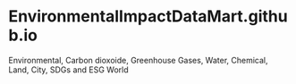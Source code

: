# EnvironmentalImpactDataMart.github.io
Environmental, Carbon dioxoide, Greenhouse Gases, Water, Chemical, Land, City, SDGs and ESG World 
